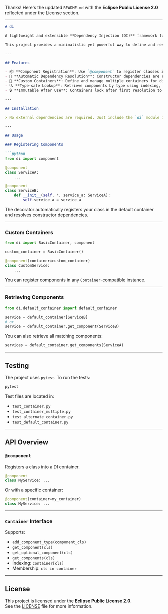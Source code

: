 Thanks! Here's the updated `README.md` with the **Eclipse Public License 2.0** reflected under the License section.

---

```markdown
# di

A lightweight and extensible **Dependency Injection (DI)** framework for Python.

This project provides a minimalistic yet powerful way to define and resolve dependencies in your Python applications using container-based injection and a class decorator for automatic registration.

---

## Features

- 📦 **Component Registration**: Use `@component` to register classes into a DI container.
- 🔄 **Automatic Dependency Resolution**: Constructor dependencies are resolved and injected automatically.
- 🧱 **Custom Containers**: Define and manage multiple containers for different contexts.
- 🔍 **Type-safe Lookup**: Retrieve components by type using indexing, `get_component`, or `get_optional_component`.
- 🔒 **Immutable After Use**: Containers lock after first resolution to guarantee consistency.

---

## Installation

> No external dependencies are required. Just include the `di` module in your project.

---

## Usage

### Registering Components

```python
from di import component

@component
class ServiceA:
    ...

@component
class ServiceB:
    def __init__(self, *, service_a: ServiceA):
        self.service_a = service_a
```

The decorator automatically registers your class in the default container and resolves constructor dependencies.

---

### Custom Containers

```python
from di import BasicContainer, component

custom_container = BasicContainer()

@component(container=custom_container)
class CustomService:
    ...
```

You can register components in any `Container`-compatible instance.

---

### Retrieving Components

```python
from di.default_container import default_container

service = default_container[ServiceB]
# or
service = default_container.get_component(ServiceB)
```

You can also retrieve all matching components:

```python
services = default_container.get_components(ServiceA)
```

---

## Testing

The project uses `pytest`. To run the tests:

```bash
pytest
```

Test files are located in:

- `test_container.py`
- `test_container_multiple.py`
- `test_alternate_container.py`
- `test_default_container.py`

---

## API Overview

### `@component`

Registers a class into a DI container.

```python
@component
class MyService: ...
```

Or with a specific container:

```python
@component(container=my_container)
class MyService: ...
```

---

### `Container` Interface

Supports:

- `add_component_type(component_cls)`
- `get_component(cls)`
- `get_optional_component(cls)`
- `get_components(cls)`
- Indexing: `container[cls]`
- Membership: `cls in container`

---

## License

This project is licensed under the **Eclipse Public License 2.0**.  
See the [LICENSE](LICENSE) file for more information.
```
